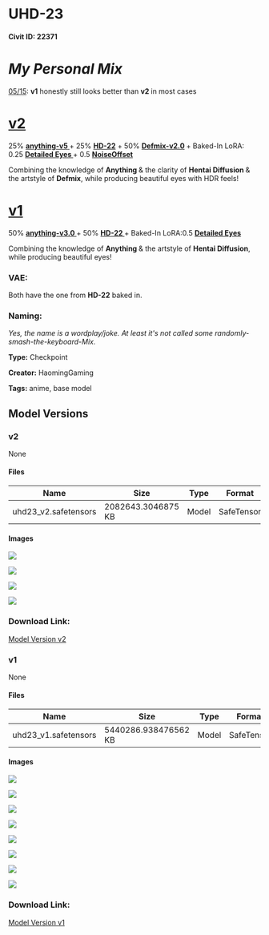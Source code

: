 # UHD-23

#### Civit ID: 22371

<h1><strong><em>My Personal Mix</em></strong></h1><p><u>05/15</u>: <strong>v1</strong> honestly still looks better than <strong>v2 </strong>in most cases</p><p></p><h1><u>v2</u></h1><p>25% <a target="_blank" rel="ugc" href="https://civitai.com/models/9409/or-anything-v5"><strong>anything-v5</strong></a><a target="_blank" rel="ugc" href="https://huggingface.co/Linaqruf/anything-v3.0/tree/main"><strong> </strong></a>+ 25% <a target="_blank" rel="ugc" href="https://github.com/Delcos/Hentai-Diffusion"><strong>HD-22</strong></a> + 50% <a target="_blank" rel="ugc" href="https://huggingface.co/Defpoint/Defmix-v2.0"><strong>Defmix-v2.0</strong></a><strong> </strong>+ Baked-In LoRA: 0.25 <a target="_blank" rel="ugc" href="https://civitai.com/models/5693/beautiful-detailed-eyes"><strong>Detailed Eyes </strong></a>+ 0.5 <a target="_blank" rel="ugc" href="https://civitai.com/models/13941/epinoiseoffset"><strong>NoiseOffset</strong></a></p><p>Combining the knowledge of <strong>Anything </strong>&amp; the clarity of <strong>Hentai Diffusion </strong>&amp; the artstyle of <strong>Defmix</strong>, while producing beautiful eyes with HDR feels!</p><p></p><h1><u>v1</u></h1><p>50% <a target="_blank" rel="ugc" href="https://huggingface.co/Linaqruf/anything-v3.0/tree/main"><strong>anything-v3.0 </strong></a>+ 50% <a target="_blank" rel="ugc" href="https://github.com/Delcos/Hentai-Diffusion"><strong>HD-22 </strong></a>+ Baked-In LoRA:0.5 <a target="_blank" rel="ugc" href="https://civitai.com/models/5693/beautiful-detailed-eyes"><strong>Detailed Eyes</strong></a></p><p>Combining the knowledge of <strong>Anything </strong>&amp; the artstyle of <strong>Hentai Diffusion</strong>, while producing beautiful eyes!</p><p></p><h3>VAE:</h3><p>Both have the one from <strong>HD-22</strong> baked in.</p><h3></h3><h3>Naming:</h3><p><em>Yes, the name is a wordplay/joke. At least it's not called some randomly-smash-the-keyboard-Mix.</em></p>

**Type:** Checkpoint

**Creator:** HaomingGaming

**Tags:** anime, base model

## Model Versions

### v2

None

#### Files

| Name | Size | Type | Format | Download Url | AutoV1 | AutoV2 | SHA256 | CRC32 | BLAKE3 |
| --- | --- | --- | --- | --- | --- | --- | --- | --- | --- |
| uhd23_v2.safetensors | 2082643.3046875 KB | Model | SafeTensor | https://civitai.com/api/download/models/68392 | 0B624A7A | 9B1B94CEC1 | 9B1B94CEC17979E6EC48BB29B94D2656BA1133854034164FBC1B9ECD23AF64A8 | 57F78FF4 | 0B61AA90A82274D585D3A3FAABA5FDC6F5A991D19AE68B35FFA9C8E916FE50F0 |

#### Images

<p><img src="https://image.civitai.com/xG1nkqKTMzGDvpLrqFT7WA/a8f9b0bd-c16b-4329-81ab-6390756591a7/width=450/762435.jpeg" /></p>

<p><img src="https://image.civitai.com/xG1nkqKTMzGDvpLrqFT7WA/af4b48a5-3266-40bf-bc14-dd304218ea36/width=450/762437.jpeg" /></p>

<p><img src="https://image.civitai.com/xG1nkqKTMzGDvpLrqFT7WA/8751b6a6-5ebf-4d81-8aa2-688608a5b61a/width=450/762434.jpeg" /></p>

<p><img src="https://image.civitai.com/xG1nkqKTMzGDvpLrqFT7WA/43c5c37b-6f38-4688-8efd-87501289106e/width=450/762436.jpeg" /></p>

### Download Link:

[Model Version v2](https://civitai.com/api/download/models/68392)

### v1

None

#### Files

| Name | Size | Type | Format | Download Url | AutoV1 | AutoV2 | SHA256 | CRC32 | BLAKE3 |
| --- | --- | --- | --- | --- | --- | --- | --- | --- | --- |
| uhd23_v1.safetensors | 5440286.938476562 KB | Model | SafeTensor | https://civitai.com/api/download/models/26707 | AE001D5A | A3461896D9 | A3461896D95D0C44B535562ADAB032CED482201C9F8844B7224D79873918C9D9 | AAC8A1EE | 93BE0FCB263D68099FEBD81E8E6F27360C1B865CB2BA40FAB9C6BA7C2D54E5D8 |

#### Images

<p><img src="https://image.civitai.com/xG1nkqKTMzGDvpLrqFT7WA/dac9bbc4-f72a-4f34-7caa-235dac97a300/width=450/294342.jpeg" /></p>

<p><img src="https://image.civitai.com/xG1nkqKTMzGDvpLrqFT7WA/209a4df5-50e2-4092-4a6f-2fe9a16b5300/width=450/294349.jpeg" /></p>

<p><img src="https://image.civitai.com/xG1nkqKTMzGDvpLrqFT7WA/7eb32428-3a62-4c4d-4739-7f3b5ff81700/width=450/294348.jpeg" /></p>

<p><img src="https://image.civitai.com/xG1nkqKTMzGDvpLrqFT7WA/d1c683f4-840f-4827-7264-8905a5d42900/width=450/294347.jpeg" /></p>

<p><img src="https://image.civitai.com/xG1nkqKTMzGDvpLrqFT7WA/9c67a5ae-5e21-4e45-cdda-9c25a2e71300/width=450/294346.jpeg" /></p>

<p><img src="https://image.civitai.com/xG1nkqKTMzGDvpLrqFT7WA/7fc8e226-b66e-4ea5-0d9f-85c988793700/width=450/294345.jpeg" /></p>

<p><img src="https://image.civitai.com/xG1nkqKTMzGDvpLrqFT7WA/d8c1979e-e5af-4a22-8be0-0351c49cfd00/width=450/294344.jpeg" /></p>

<p><img src="https://image.civitai.com/xG1nkqKTMzGDvpLrqFT7WA/a7044658-eb2e-477f-496b-6b8bbc24c100/width=450/294343.jpeg" /></p>

### Download Link:

[Model Version v1](https://civitai.com/api/download/models/26707)

